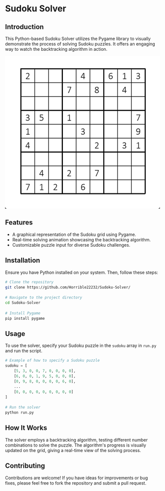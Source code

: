 # Sudoku Solver

## Introduction
This Python-based Sudoku Solver utilizes the Pygame library to visually demonstrate the process of solving Sudoku puzzles. It offers an engaging way to watch the backtracking algorithm in action.

![Sudoku Solver in Action](https://raw.githubusercontent.com/Horrible22232/Sudoku-Solver/main/fig/python_mTfixgQj3G.gif) 

## Features
- A graphical representation of the Sudoku grid using Pygame.
- Real-time solving animation showcasing the backtracking algorithm.
- Customizable puzzle input for diverse Sudoku challenges.

## Installation
Ensure you have Python installed on your system. Then, follow these steps:

```bash
# Clone the repository
git clone https://github.com/Horrible22232/Sudoku-Solver/

# Navigate to the project directory
cd Sudoku-Solver

# Install Pygame
pip install pygame
```

## Usage
To use the solver, specify your Sudoku puzzle in the `sudoku` array in `run.py` and run the script.

```python
# Example of how to specify a Sudoku puzzle
sudoku = [
    [5, 3, 0, 0, 7, 0, 0, 0, 0],
    [6, 0, 0, 1, 9, 5, 0, 0, 0],
    [0, 9, 8, 0, 0, 0, 0, 6, 0],
    ...
    [0, 0, 0, 0, 0, 0, 0, 0, 0]
]

# Run the solver
python run.py
```

## How It Works
The solver employs a backtracking algorithm, testing different number combinations to solve the puzzle. The algorithm's progress is visually updated on the grid, giving a real-time view of the solving process.

## Contributing
Contributions are welcome! If you have ideas for improvements or bug fixes, please feel free to fork the repository and submit a pull request.
